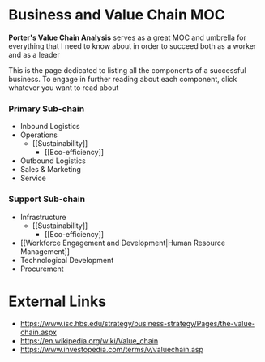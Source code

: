 # Business and Value Chain MOC
**Porter's Value Chain Analysis** serves as a great MOC and umbrella for everything that I need to know about in order to succeed both as a worker and as a leader

This is the page dedicated to listing all the components of a successful business. To engage in further reading about each component, click whatever you want to read about
### Primary Sub-chain
- Inbound Logistics
- Operations
	- [[Sustainability]] 
		- [[Eco-efficiency]]
- Outbound Logistics
- Sales & Marketing
- Service

### Support Sub-chain
- Infrastructure
	- [[Sustainability]]
		- [[Eco-efficiency]]
- [[Workforce Engagement and Development|Human Resource Management]]
- Technological Development
- Procurement

# External Links
- https://www.isc.hbs.edu/strategy/business-strategy/Pages/the-value-chain.aspx
- https://en.wikipedia.org/wiki/Value_chain
- https://www.investopedia.com/terms/v/valuechain.asp
